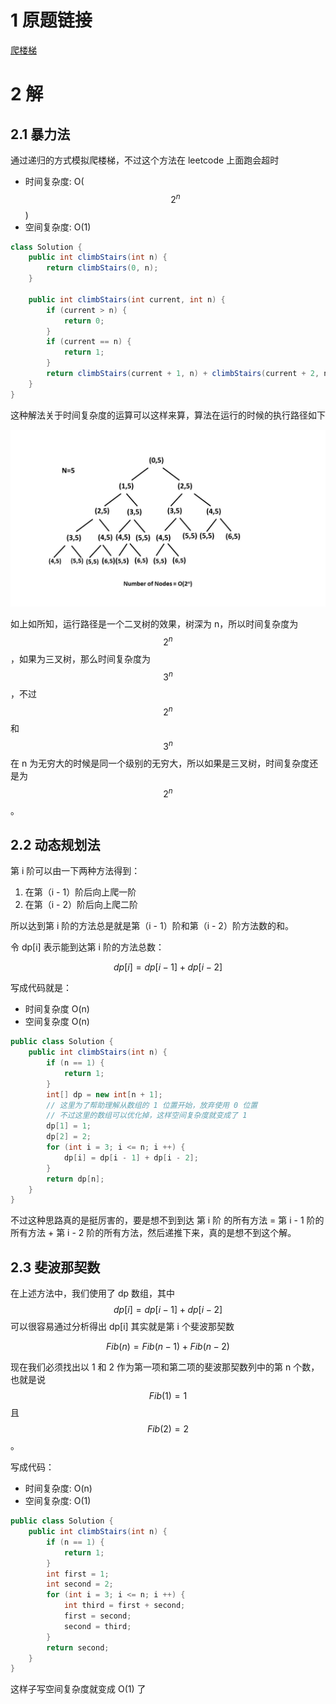 # 1 原题链接

[爬楼梯](https://leetcode-cn.com/problems/climbing-stairs/submissions/)

# 2 解

## 2.1 暴力法

通过递归的方式模拟爬楼梯，不过这个方法在 leetcode 上面跑会超时

- 时间复杂度: O($$2^n$$)
- 空间复杂度: O(1)

```java
class Solution {
    public int climbStairs(int n) {
        return climbStairs(0, n);
    }
    
    public int climbStairs(int current, int n) {
        if (current > n) {
            return 0;
        }
        if (current == n) {
            return 1;
        }
        return climbStairs(current + 1, n) + climbStairs(current + 2, n);
    }
}
```

这种解法关于时间复杂度的运算可以这样来算，算法在运行的时候的执行路径如下

![算法奔跑路径](/static/2020/February/2.jpeg)

如上如所知，运行路径是一个二叉树的效果，树深为 n，所以时间复杂度为 $$2^n$$，如果为三叉树，那么时间复杂度为 $$3^n$$，不过 $$2^n$$ 和 $$3^n$$ 在 n 为无穷大的时候是同一个级别的无穷大，所以如果是三叉树，时间复杂度还是为 $$2^n$$。

## 2.2 动态规划法

第 i 阶可以由一下两种方法得到：

1. 在第（i - 1）阶后向上爬一阶
2. 在第（i - 2）阶后向上爬二阶

所以达到第 i 阶的方法总是就是第（i - 1）阶和第（i - 2）阶方法数的和。

令 dp[i] 表示能到达第 i 阶的方法总数：

$$
dp[i] = dp[i - 1] + dp[i - 2]
$$

写成代码就是：

- 时间复杂度 O(n)
- 空间复杂度 O(n)

```java
public class Solution {
    public int climbStairs(int n) {
        if (n == 1) {
            return 1;
        }
        int[] dp = new int[n + 1];
        // 这里为了帮助理解从数组的 1 位置开始，放弃使用 0 位置
        // 不过这里的数组可以优化掉，这样空间复杂度就变成了 1
        dp[1] = 1;
        dp[2] = 2;
        for (int i = 3; i <= n; i ++) {
            dp[i] = dp[i - 1] + dp[i - 2];
        }
        return dp[n];
    }
}
```

不过这种思路真的是挺厉害的，要是想不到到达 第 i 阶 的所有方法 = 第 i - 1 阶的所有方法 + 第 i - 2 阶的所有方法，然后递推下来，真的是想不到这个解。

## 2.3 斐波那契数

在上述方法中，我们使用了 dp 数组，其中 $$dp[i] = dp[i - 1] + dp[i - 2]$$ 可以很容易通过分析得出 dp[i] 其实就是第 i 个斐波那契数

$$
Fib(n) = Fib(n - 1) + Fib(n - 2)
$$

现在我们必须找出以 1 和 2 作为第一项和第二项的斐波那契数列中的第 n 个数，也就是说 $$Fib(1) = 1$$ 且 $$Fib(2) = 2$$。

写成代码：

- 时间复杂度: O(n)
- 空间复杂度: O(1)

```java
public class Solution {
    public int climbStairs(int n) {
        if (n == 1) {
            return 1;
        }
        int first = 1;
        int second = 2;
        for (int i = 3; i <= n; i ++) {
            int third = first + second;
            first = second;
            second = third;
        }
        return second;
    }
}
```

这样子写空间复杂度就变成 O(1) 了

